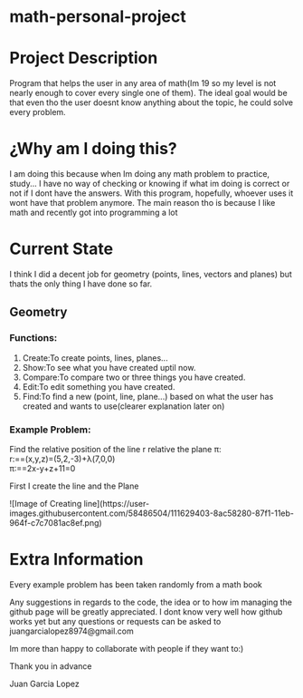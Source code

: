 # math-personal-project
<h1>Project Description</h1>
<p>Program that helps the user in any area of math(Im 19 so my level is not nearly enough to cover every single one of them). The ideal goal would be that even tho the user doesnt know anything about the topic, he could solve every problem. </p>

<h1>¿Why am I doing this?</h1>
<p>I am doing this because when Im doing any math problem to practice, study... I have no way of checking or knowing if what im doing is correct or not if I dont have the answers. With this program, hopefully, whoever uses it wont have that problem anymore. The main reason tho is because I like math and recently got into programming a lot</p>

<h1>Current State</h1>
<p>I think I did a decent job for geometry (points, lines, vectors and planes) but thats the only thing I have done so far.</p>

<h2>Geometry</h2>
<h3>Functions:</h3>
<ol>
  <li>Create:To create points, lines, planes...</li>
  <li>Show:To see what you have created uptil now.</li>
  <li>Compare:To compare two or three things you have created.</li>
  <li>Edit:To edit something you have created.</li>
  <li>Find:To find a new (point, line, plane...) based on what the user has created and wants to use(clearer explanation later on)</li>
</ol>
<h3>Example Problem: </h3>
<p>Find the relative position of the line r relative the plane &pi;:</br> 
r:==(x,y,z)=(5,2,-3)+&lambda;(7,0,0)<br>
&pi;:==2x-y+z+11=0<br></p>
<p>First I create the line and the Plane</p>
![Image of Creating line](https://user-images.githubusercontent.com/58486504/111629403-8ac58280-87f1-11eb-964f-c7c7081ac8ef.png)



<h1>Extra Information</h1>
<p>Every example problem has been taken randomly from a math book</p>
<p>Any suggestions in regards to the code, the idea or to how im managing the github page will be greatly appreciated. I dont know very well how github works yet but any questions or requests can be asked to juangarcialopez8974@gmail.com</p>
<p>Im more than happy to collaborate with people if they want to:)</p>
<p>Thank you in advance</p>
<p>Juan Garcia Lopez</p>
